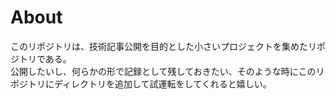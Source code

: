 # About
このリポジトリは、技術記事公開を目的とした小さいプロジェクトを集めたリポジトリである。  
公開したいし、何らかの形で記録として残しておきたい、そのような時にこのリポジトリにディレクトリを追加して試運転をしてくれると嬉しい。  
